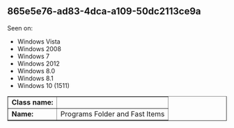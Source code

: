 ## 865e5e76-ad83-4dca-a109-50dc2113ce9a

Seen on:
* Windows Vista
* Windows 2008
* Windows 7
* Windows 2012
* Windows 8.0
* Windows 8.1
* Windows 10 (1511)

<table border="1" class="docutils">
  <tbody>
    <tr>
      <td><b>Class name:</b></td>
      <td>&nbsp;</td>
    </tr>
    <tr>
      <td><b>Name:</b></td>
      <td>Programs Folder and Fast Items</td>
    </tr>
  </tbody>
</table>

